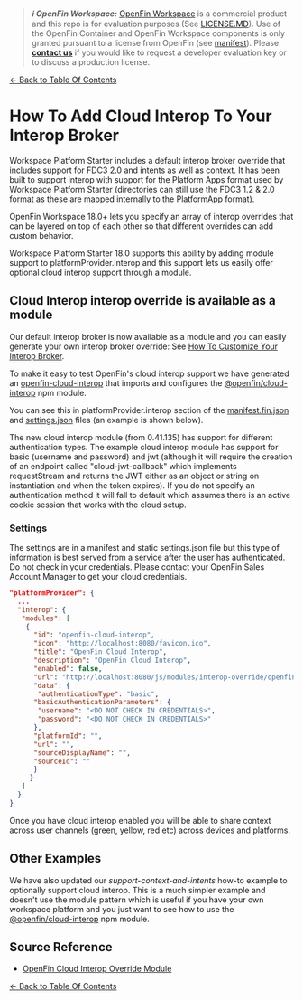 > **_:information_source: OpenFin Workspace:_** [OpenFin Workspace](https://www.openfin.co/workspace/) is a commercial product and this repo is for evaluation purposes (See [LICENSE.MD](../LICENSE.MD)). Use of the OpenFin Container and OpenFin Workspace components is only granted pursuant to a license from OpenFin (see [manifest](../public/manifest.fin.json)). Please [**contact us**](https://www.openfin.co/workspace/poc/) if you would like to request a developer evaluation key or to discuss a production license.

[<- Back to Table Of Contents](../README.md)

# How To Add Cloud Interop To Your Interop Broker

Workspace Platform Starter includes a default interop broker override that includes support for FDC3 2.0 and intents as well as context. It has been built to support interop with support for the Platform Apps format used by Workspace Platform Starter (directories can still use the FDC3 1.2 & 2.0 format as these are mapped internally to the PlatformApp format).

OpenFin Workspace 18.0+ lets you specify an array of interop overrides that can be layered on top of each other so that different overrides can add custom behavior.

Workspace Platform Starter 18.0 supports this ability by adding module support to platformProvider.interop and this support lets us easily offer optional cloud interop support through a module.

## Cloud Interop interop override is available as a module

Our default interop broker is now available as a module and you can easily generate your own interop broker override: See [How To Customize Your Interop Broker](./how-to-customize-your-interop-broker.md).

To make it easy to test OpenFin's cloud interop support we have generated an [openfin-cloud-interop](../client/src/modules/interop-override/openfin-cloud-interop/interop-override.ts) that imports and configures the [@openfin/cloud-interop](https://www.npmjs.com/package/@openfin/cloud-interop) npm module.

You can see this in platformProvider.interop section of the [manifest.fin.json](../public/manifest.fin.json) and [settings.json](../public/settings.json) files (an example is shown below).

The new cloud interop module (from 0.41.135) has support for different authentication types. The example cloud interop module has support for basic (username and password) and jwt (although it will require the creation of an endpoint called "cloud-jwt-callback" which implements requestStream and returns the JWT either as an object or string on instantiation and when the token expires). If you do not specify an authentication method it will fall to default which assumes there is an active cookie session that works with the cloud setup.

### Settings

The settings are in a manifest and static settings.json file but this type of information is best served from a service after the user has authenticated. Do not check in your credentials. Please contact your OpenFin Sales Account Manager to get your cloud credentials.

```json
"platformProvider": {
  ...
  "interop": {
   "modules": [
    {
      "id": "openfin-cloud-interop",
      "icon": "http://localhost:8080/favicon.ico",
      "title": "OpenFin Cloud Interop",
      "description": "OpenFin Cloud Interop",
      "enabled": false,
      "url": "http://localhost:8080/js/modules/interop-override/openfin-cloud-interop.bundle.js",
      "data": {
       "authenticationType": "basic",
      "basicAuthenticationParameters": {
       "username": "<DO NOT CHECK IN CREDENTIALS>",
       "password": "<DO NOT CHECK IN CREDENTIALS>"
      },
      "platformId": "",
      "url": "",
      "sourceDisplayName": "",
      "sourceId": ""
      }
     }
   ]
  }
}
```

Once you have cloud interop enabled you will be able to share context across user channels (green, yellow, red etc) across devices and platforms.

## Other Examples

We have also updated our _support-context-and-intents_ how-to example to optionally support cloud interop. This is a much simpler example and doesn't use the module pattern which is useful if you have your own workspace platform and you just want to see how to use the [@openfin/cloud-interop](https://www.npmjs.com/package/@openfin/cloud-interop) npm module.

## Source Reference

- [OpenFin Cloud Interop Override Module](../client/src/modules/interop-override/openfin-cloud-interop/)

[<- Back to Table Of Contents](../README.md)
